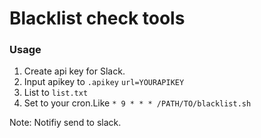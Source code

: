 # Blacklist check tools

### Usage
1. Create api key for Slack.
2. Input apikey to `.apikey`
   `url=YOURAPIKEY`
3. List to `list.txt`
4. Set to your cron.Like `* 9 * * * /PATH/TO/blacklist.sh`

Note: Notifiy send to slack.
